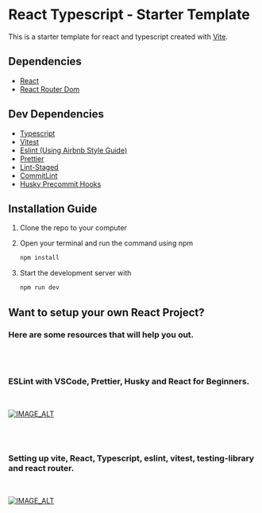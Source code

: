 # React Typescript - Starter Template

This is a starter template for react and typescript created with [Vite](https://vitejs.dev/guide/).

## Dependencies

- [React](https://reactjs.org/)
- [React Router Dom](https://reactrouter.com/en/main)

## Dev Dependencies

- [Typescript](https://www.typescriptlang.org/docs/)
- [Vitest](https://vitest.dev/guide/)
- [Eslint (Using Airbnb Style Guide)](https://eslint.org/docs/latest/user-guide/getting-started)
- [Prettier](https://prettier.io/docs/en/install.html)
- [Lint-Staged](https://www.npmjs.com/package/lint-staged)
- [CommitLint](https://commitlint.js.org/#/)
- [Husky Precommit Hooks](https://typicode.github.io/husky/#/)

## Installation Guide

1. Clone the repo to your computer

2. Open your terminal and run the command using npm

   ```bash
   npm install
   ```

3. Start the development server with

   ```bash
   npm run dev
   ```

## Want to setup your own React Project?

### Here are some resources that will help you out.

<br/><br/>

### ESLint with VSCode, Prettier, Husky and React for Beginners.

 <br />

[![IMAGE_ALT](https://i3.ytimg.com/vi/ZXW6Jn6or1w/maxresdefault.jpg)](https://www.youtube.com/watch?v=ZXW6Jn6or1w)

<br/><br/>

### Setting up vite, React, Typescript, eslint, vitest, testing-library and react router.

<br />

[![IMAGE_ALT](https://i3.ytimg.com/vi/cchqeWY0Nak/maxresdefault.jpg)](https://www.youtube.com/watch?v=cchqeWY0Nak)
